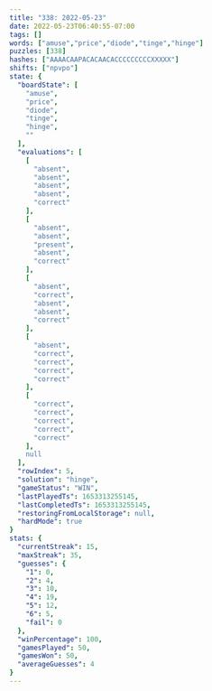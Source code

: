 ```yaml
---
title: "338: 2022-05-23"
date: 2022-05-23T06:40:55-07:00
tags: []
words: ["amuse","price","diode","tinge","hinge"]
puzzles: [338]
hashes: ["AAAACAAPACACAACACCCCCCCCCXXXXX"]
shifts: ["npvpo"]
state: {
  "boardState": [
    "amuse",
    "price",
    "diode",
    "tinge",
    "hinge",
    ""
  ],
  "evaluations": [
    [
      "absent",
      "absent",
      "absent",
      "absent",
      "correct"
    ],
    [
      "absent",
      "absent",
      "present",
      "absent",
      "correct"
    ],
    [
      "absent",
      "correct",
      "absent",
      "absent",
      "correct"
    ],
    [
      "absent",
      "correct",
      "correct",
      "correct",
      "correct"
    ],
    [
      "correct",
      "correct",
      "correct",
      "correct",
      "correct"
    ],
    null
  ],
  "rowIndex": 5,
  "solution": "hinge",
  "gameStatus": "WIN",
  "lastPlayedTs": 1653313255145,
  "lastCompletedTs": 1653313255145,
  "restoringFromLocalStorage": null,
  "hardMode": true
}
stats: {
  "currentStreak": 15,
  "maxStreak": 35,
  "guesses": {
    "1": 0,
    "2": 4,
    "3": 10,
    "4": 19,
    "5": 12,
    "6": 5,
    "fail": 0
  },
  "winPercentage": 100,
  "gamesPlayed": 50,
  "gamesWon": 50,
  "averageGuesses": 4
}
---
```


<!-- more -->

